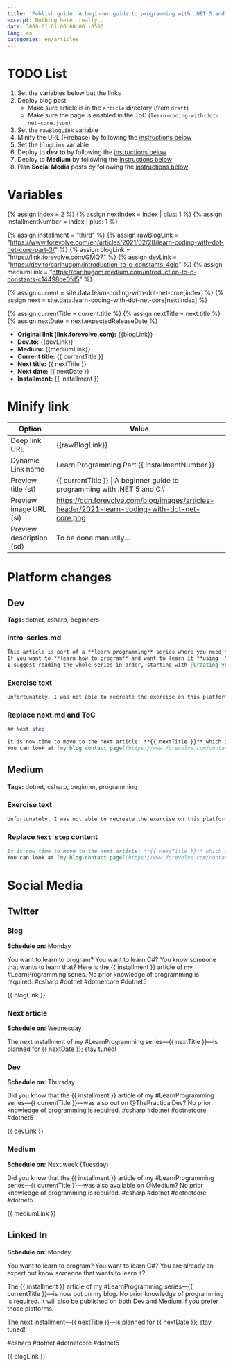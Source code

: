 ```yaml
---
title: 'Publish guide: A beginner guide to programming with .NET 5 and C#'
excerpt: Nothing here, really...
date: 3000-01-01 00:00:00 -0500
lang: en
categories: en/articles
---
```


# TODO List

1. Set the variables below but the links
1. Deploy blog post
    - Make sure article is in the `article` directory (from `draft`)
    - Make sure the page is enabled in the ToC (`learn-coding-with-dot-net-core.json`)
1. Set the `rawBlogLink` variable
1. Minify the URL (Firebase) by following the [instructions below](#minify-link)
1. Set the `blogLink` variable
1. Deploy to **dev.to** by following the [instructions below](#dev)
1. Deploy to **Medium** by following the [instructions below](#medium)
1. Plan **Social Media** posts by following the [instructions below](#social-media)

# Variables

<!-- TODO: SET THESE -->

{% assign index = 2 %}
{% assign nextIndex = index | plus: 1 %}
{% assign installmentNumber = index | plus: 1 %}

{% assign installment = "third" %}
{% assign rawBlogLink = "https://www.forevolve.com/en/articles/2021/02/28/learn-coding-with-dot-net-core-part-3/" %}
{% assign blogLink = "https://link.forevolve.com/GMQ7" %}
{% assign devLink = "https://dev.to/carlhugom/introduction-to-c-constants-4gid" %}
{% assign mediumLink = "https://carlhugom.medium.com/introduction-to-c-constants-c14498ce0fd5" %}

<!-- END SET THESE -->

{% assign current = site.data.learn-coding-with-dot-net-core[index] %}
{% assign next = site.data.learn-coding-with-dot-net-core[nextIndex] %}

{% assign currentTitle = current.title %}
{% assign nextTitle = next.title %}
{% assign nextDate = next.expectedReleaseDate %}

-   **Original link (link.forevolve.com):** {{blogLink}}
-   **Dev.to:** {{devLink}}
-   **Medium:** {{mediumLink}}
-   **Current title:** {{ currentTitle }}
-   **Next title:** {{ nextTitle }}
-   **Next date:** {{ nextDate }}
-   **Installment:** {{ installment }}

# Minify link

| Option                   | Value                                                                                         |
| ------------------------ | --------------------------------------------------------------------------------------------- |
| Deep link URL            | {{rawBlogLink}}                                                                               |
| Dynamic Link name        | Learn Programming Part {{ installmentNumber }}                                                |
| Preview title (st)       | {{ currentTitle }} \| A beginner guide to programming with .NET 5 and C#                      |
| Preview image URL (si)   | https://cdn.forevolve.com/blog/images/articles-header/2021-learn-coding-with-dot-net-core.png |
| Preview description (sd) | To be done manually...                                                                        |

# Platform changes

## Dev

**Tags:** dotnet, csharp, beginners

### intro-series.md

```markdown
This article is part of a **learn programming** series where you need **no prior knowledge of programming**.
If you want to **learn how to program** and want to learn it **using .NET/C#**, this is the right place.
I suggest reading the whole series in order, starting with [Creating your first .NET/C# program](https://dev.to/carlhugom/creating-your-first-net-c-program-1poj), but that's not mandatory.
```

### Exercise text

```markdown
Unfortunately, I was not able to recreate the exercise on this platform, so please look at the exercise on the original post [on my blog]({{ rawBlogLink }}#exercise). I'm sorry for the inconvenience.
```

### Replace next.md and ToC

```markdown
## Next step

It is now time to move to the next article: **{{ nextTitle }}** which is coming soon. Stay tuned by following me on dev.to, Twitter, or other places you can find me.
You can look at [my blog contact page](https://www.forevolve.com/contact/) for more info.
```

## Medium

**Tags:** dotnet, csharp, beginner, programming

### Exercise text

```markdown
Unfortunately, I was not able to recreate the exercise on this platform, so please look at the exercise on the original post [on my blog]({{ rawBlogLink }}#exercise). I'm sorry for the inconvenience.
```

### Replace `Next step` content

```markdown
It is now time to move to the next article: **{{ nextTitle }}** which is coming soon. Stay tuned by following me on Medium, Twitter, or other places you can find me.
You can look at [my blog contact page](https://www.forevolve.com/contact/) for more info.
```

# Social Media

## Twitter

### Blog

**Schedule on:** Monday

You want to learn to program? You want to learn C#? You know someone that wants to learn that? Here is the {{ installment }} article of my #LearnProgramming series. No prior knowledge of programming is required. #csharp #dotnet #dotnetcore #dotnet5

{{ blogLink }}

### Next article

**Schedule on:** Wednesday

The next installment of my #LearnProgramming series—{{ nextTitle }}—is planned for {{ nextDate }}; stay tuned!

### Dev

**Schedule on:** Thursday

Did you know that the {{ installment }} article of my #LearnProgramming series—{{ currentTitle }}—was also out on @ThePracticalDev? No prior knowledge of programming is required. #csharp #dotnet #dotnetcore #dotnet5

{{ devLink }}

### Medium

**Schedule on:** Next week (Tuesday)

Did you know that the {{ installment }} article of my #LearnProgramming series—{{ currentTitle }}—was also available on @Medium? No prior knowledge of programming is required. #csharp #dotnet #dotnetcore #dotnet5

{{ mediumLink }}

## Linked In

**Schedule on:** Monday

You want to learn to program? You want to learn C#? You are already an expert but know someone that wants to learn it?

The {{ installment }} article of my #LearnProgramming series—{{ currentTitle }}—is now out on my blog. No prior knowledge of programming is required. It will also be published on both Dev and Medium if you prefer those platforms.

The next installment—{{ nextTitle }}—is planned for {{ nextDate }}; stay tuned!

#csharp #dotnet #dotnetcore #dotnet5

{{ blogLink }}
